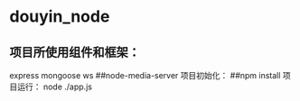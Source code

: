 # douyin_node
## 项目所使用组件和框架：
express
mongoose
ws
##node-media-server
项目初始化：
##npm install
项目运行：
node ./app.js
